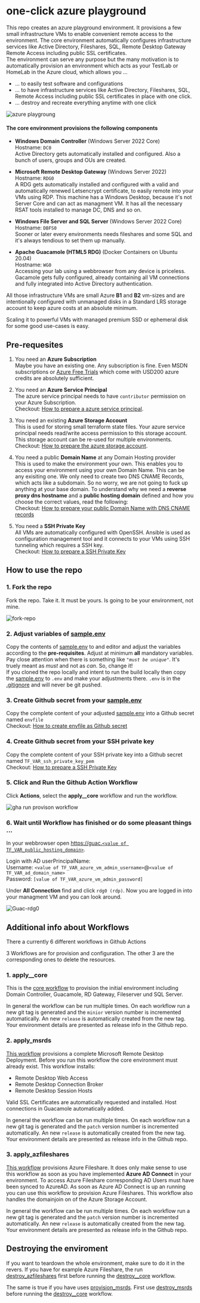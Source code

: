 # one-click azure playground

This repo creates an azure playground environment. It provisions a few small infrastructure VMs to enable convenient remote access to the environment. The core environment automatically configures infrastructure services like Active Directory, Fileshares, SQL, Remote Desktop Gateway Remote Access including public SSL certificates.  
The environment can serve any purpose but the many motivation is to automatically provision an environment which acts as your TestLab or HomeLab in the Azure cloud, which allows you ...

- ... to easily test software and configurations
- ... to have infrastructure services like Active Directory, Fileshares, SQL, Remote Access including public SSL certificates in place with one click.
- ... destroy and recreate everything anytime with one click

![azure playgroung](./docs/images/azure-playground.png)

#### The core environment provisions the following components

- **Windows Domain Controller**  (Windows Server 2022 Core)   
  Hostname: `DC0`  
  Active Directory gets automatically installed and configured. Also a bunch of users, groups and OUs are created.

- **Microsoft Remote Desktop Gateway** (Windows Server 2022)   
  Hostname: `RDG0`   
  A RDG gets automatically installed and configured with a valid and automatically renewed Letsencrypt certificate, to easily remote into your VMs using RDP. This machine has a Windows Desktop, because it's not Server Core and can act as managment VM. It has all the necessary RSAT tools installed to manage DC, DNS and so on.

- **Windows File Server and SQL Server** (Windows Server 2022 Core)  
  Hostname: `DBFS0`  
  Sooner or later every environments needs fileshares and some SQL and it's always tendious to set them up manually.

- **Apache Guacamole (HTML5 RDG)** (Docker Containers on Ubuntu 20.04)   
  Hostname: `WG0`  
  Accessing your lab using a webbrowser from any device is priceless. Gacamole gets fully configured, already containing all VM connections and fully integrated into Active Directory authentication.

All those infrastructure VMs are small Azure **B1** and **B2** vm-sizes and are intentionally configured with unmanaged disks in a Standard LRS storage account to keep azure costs at an absolute minimum.

Scaling it to powerful VMs with managed premium SSD or ephemeral disk for some good use-cases is easy.

## Pre-requesites

1. You need an **Azure Subscription**   
   Maybe you have an existing one. Any subscription is fine. Even MSDN subscriptions or [Azure Free Trials](https://azure.microsoft.com/en-us/offers/ms-azr-0044p/) which come with USD200 azure credits are absolutely sufficient.  

2. You need an **Azure Service Principal**   
   The azure service principal needs to have `contributor` permission on your Azure Subscription.   
   Checkout: [How to prepare a azure service principal](./docs/how_to_prepare_a_azure_service_principal.md).

3. You need an existing **Azure Storage Account**   
   This is used for storing small terraform state files. Your azure service principal needs read/write access permission to this storage account. This storage account can be re-used for multiple environments.  
   Checkout: [How to prepare the azure storage account](./docs/how_to_prepare_the_azure_storage_account.md).

4. You need a public **Domain Name** at any Domain Hosting provider   
   This is used to make the environment your own. This enables you to access your environment using your own Domain Name. This can be any exisiting one. We only need to create two DNS CNAME Records, which acts like a subdomain. So no worry, we are not going to fuck up anything at your base domain. To understand why we need a **reverse proxy dns hostname** and a **public hosting domain** defined and how you choose the correct values, read the following:    
   Checkout: [How to prepare your public Domain Name with DNS CNAME records](./docs/how_to_prepare_your_public_domain_name_with_dns_cname_records.md)   

5. You need a **SSH Private Key**   
   All VMs are automatically configured with OpenSSH. Ansible is used as configuration management tool and it connects to your VMs using SSH tunneling which requires a SSH key.   
   Checkout: [How to prepare a SSH Private Key](./docs/how_to_prepare_a_ssh_private_key.md)

## How to use the repo

### 1. Fork the repo

Fork the repo. Take it. It must be yours. Is going to be your environment, not mine.

![fork-repo](./docs/images/fork-repo.png)

### 2. Adjust variables of [sample.env](./sample.env)

Copy the contents of [sample.env](./sample.env) to and editor and adjust the variables according to the **pre-requisites**. Adjust at minimum **all** mandatory variables.   
Pay close attention when there is something like *`"must be unique"`*. It's truely meant as *must* and not as *can*. So, change it!    
If you cloned the repo locally and intent to run the build locally then copy the [sample.env](./sample.env) to `.env` and make your adjustments there. `.env` is in the [.gitignore](./.gitignore) and will never be git pushed.

### 3. Create Github secret from your [sample.env](./sample.env)

Copy the complete content of your adjusted [sample.env](./sample.env) into a Github secret named `envfile`   
Checkout: [How to create envfile as Github secret](./docs/how_to_create_envfile_as_github_secret.md)

### 4. Create Github secret from your SSH private key

Copy the complete content of your SSH private key into a Github secret named `TF_VAR_ssh_private_key_pem`  
Checkout: [How to prepare a SSH Private Key](./docs/how_to_prepare_a_ssh_private_key.md)

### 5. Click and Run the Github Action Workflow

Click **Actions**, select the **apply__core** workflow and run the workflow.

![gha run provison workflow](./docs/images/gha-run-workflow.png)

### 6. Wait until Workflow has finished or do some pleasant things ...

In your webbrowser open [https://guac.`<value of TF_VAR_public_hosting_domain>`](df).  

Login with AD userPrincipalName:  
Username: `<value of TF_VAR_azure_vm_admin_username>`@`<value of TF_VAR_ad_domain_name>`  
Password: `[value of TF_VAR_azure_vm_admin_password]`

Under **All Connection** find and click `rdg0 (rdp)`. Now you are logged in into your managment VM and you can look around.

![Guac-rdg0](./docs/images/guac-rdg0.png)

## Additional info about Workflows

There a currently 6 different workflows in Github Actions

3 Workflows are for provision and configuration. The other 3 are the corresponding ones to delete the resources.

### 1. apply__core

This is the [core workflow](./.github/workflows/apply__core.yml) to provision the initial environment including Domain Controller, Guacamole, RD Gateway, Fileserver und SQL Server.

In general the workflow can be run multiple times. On each workflow run a new git tag is generated and the `minior` version number is incremented automatically. An new `release` is automatically created from the new tag. Your environment details are presented as release info in the Github repo.

### 2. apply_msrds

[This workflow](./.github/workflows/apply_msrds.yml) provisions a complete Microsoft Remote Desktop Deployment. Before you run this workflow the core environment must already exist. This workflow installs:

- Remote Desktop Web Access
- Remote Desktop Connection Broker
- Remote Desktop Session Hosts

Valid SSL Certificates are automatically requested and installed. Host connections in Guacamole automatically added.

In general the workflow can be run multiple times. On each workflow run a new git tag is generated and the `patch` version number is incremented automatically. An new `release` is automatically created from the new tag. Your environment details are presented as release info in the Github repo.


### 3. apply_azfileshares

[This workflow](./.github/workflows/apply_azfileshares.yml) provisions Azure Fileshare. It does only make sense to use this workflow as soon as you have implemented **Azure AD Connect** in your environment. To access Azure Fileshare corresponding AD Users must have been synced to AzureAD.
As soon as Azure AD Connect is up an running you can use this workflow to provision Azure Fileshares. This workflow also handles the domainjoin on of the Azure Storage Account.

In general the workflow can be run multiple times. On each workflow run a new git tag is generated and the `patch` version number is incremented automatically. An new `release` is automatically created from the new tag. Your environment details are presented as release info in the Github repo.

## Destroying the enviroment

If you want to teardown the whole environment, make sure to do it in the revers. If you have for example Azure Fileshare, the run [destroy_azfileshares](./.github/workflows/destroy_azfileshares.yml) first before running the [destroy__core](./.github/workflows/destroy__core.yml) workflow.

The same is true if you have uses [provision_msrds](./.github/workflows/provision_msrds.yml). First use [destroy_msrds](./.github/workflows/destroy_msrds.yml) before running the [destroy__core](./.github/workflows/destroy__core.yml) workflow.
